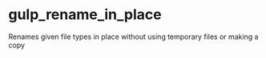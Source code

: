# gulp_rename_in_place
Renames given file types in place without using temporary files or making a copy
